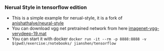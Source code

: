 ### Nerual Style in tensorflow edition
* This is a simple example for nerual-style, it is a fork of [anishathalye/neural-style](https://github.com/anishathalye/neural-style)
* You can download vgg net pretrained network from here [imagenet-vgg-verydeep-19.mat](http://www.vlfeat.org/matconvnet/models/beta16/imagenet-vgg-verydeep-19.mat)
* You can start it with docker ```docker run -it --rm -p 8888:8888 -v $(pwd)/exercise:/notebooks/ jianshen/tensorflow```

